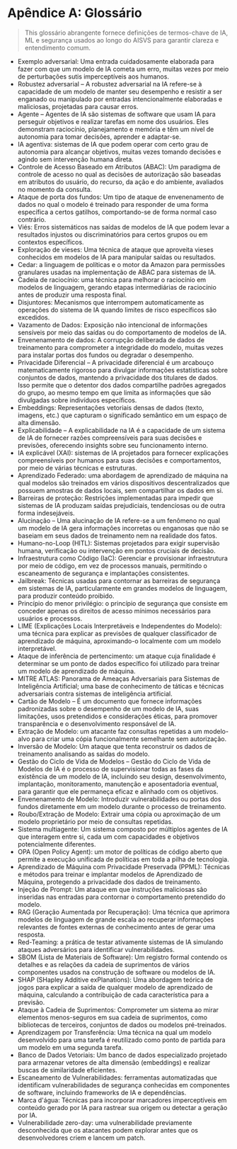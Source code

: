 # Apêndice A: Glossário

>This glossário abrangente fornece definições de termos-chave de IA, ML e segurança usados ao longo do AISVS para garantir clareza e entendimento comum.

* Exemplo adversarial: Uma entrada cuidadosamente elaborada para fazer com que um modelo de IA cometa um erro, muitas vezes por meio de perturbações sutis imperceptíveis aos humanos.
  ​
* Robustez adversarial – A robustez adversarial na IA refere-se à capacidade de um modelo de manter seu desempenho e resistir a ser enganado ou manipulado por entradas intencionalmente elaboradas e maliciosas, projetadas para causar erros.
  ​
* Agente – Agentes de IA são sistemas de software que usam IA para perseguir objetivos e realizar tarefas em nome dos usuários. Eles demonstram raciocínio, planejamento e memória e têm um nível de autonomia para tomar decisões, aprender e adaptar-se.
  ​
* IA agentiva: sistemas de IA que podem operar com certo grau de autonomia para alcançar objetivos, muitas vezes tomando decisões e agindo sem intervenção humana direta.
  ​
* Controle de Acesso Baseado em Atributos (ABAC): Um paradigma de controle de acesso no qual as decisões de autorização são baseadas em atributos do usuário, do recurso, da ação e do ambiente, avaliados no momento da consulta.
  ​
* Ataque de porta dos fundos: Um tipo de ataque de envenenamento de dados no qual o modelo é treinado para responder de uma forma específica a certos gatilhos, comportando-se de forma normal caso contrário.
  ​
* Viés: Erros sistemáticos nas saídas de modelos de IA que podem levar a resultados injustos ou discriminatórios para certos grupos ou em contextos específicos.
  ​
* Exploração de vieses: Uma técnica de ataque que aproveita vieses conhecidos em modelos de IA para manipular saídas ou resultados.
  ​
* Cedar: a linguagem de políticas e o motor da Amazon para permissões granulares usadas na implementação de ABAC para sistemas de IA.
  ​
* Cadeia de raciocínio: uma técnica para melhorar o raciocínio em modelos de linguagem, gerando etapas intermediárias de raciocínio antes de produzir uma resposta final.
  ​
* Disjuntores: Mecanismos que interrompem automaticamente as operações do sistema de IA quando limites de risco específicos são excedidos.
  ​
* Vazamento de Dados: Exposição não intencional de informações sensíveis por meio das saídas ou do comportamento de modelos de IA.
  ​
* Envenenamento de dados: A corrupção deliberada de dados de treinamento para comprometer a integridade do modelo, muitas vezes para instalar portas dos fundos ou degradar o desempenho.
  ​
* Privacidade Diferencial – A privacidade diferencial é um arcabouço matematicamente rigoroso para divulgar informações estatísticas sobre conjuntos de dados, mantendo a privacidade dos titulares de dados. Isso permite que o detentor dos dados compartilhe padrões agregados do grupo, ao mesmo tempo em que limita as informações que são divulgadas sobre indivíduos específicos.
  ​
* Embeddings: Representações vetoriais densas de dados (texto, imagens, etc.) que capturam o significado semântico em um espaço de alta dimensão.
  ​
* Explicabilidade – A explicabilidade na IA é a capacidade de um sistema de IA de fornecer razões compreensíveis para suas decisões e previsões, oferecendo insights sobre seu funcionamento interno.
  ​
* IA explicável (XAI): sistemas de IA projetados para fornecer explicações compreensíveis por humanos para suas decisões e comportamentos, por meio de várias técnicas e estruturas.
  ​
* Aprendizado Federado: uma abordagem de aprendizado de máquina na qual modelos são treinados em vários dispositivos descentralizados que possuem amostras de dados locais, sem compartilhar os dados em si.
  ​
* Barreiras de proteção: Restrições implementadas para impedir que sistemas de IA produzam saídas prejudiciais, tendenciosas ou de outra forma indesejáveis.
  ​
* Alucinação – Uma alucinação de IA refere-se a um fenômeno no qual um modelo de IA gera informações incorretas ou enganosas que não se baseiam em seus dados de treinamento nem na realidade dos fatos.
  ​
* Humano-no-Loop (HITL): Sistemas projetados para exigir supervisão humana, verificação ou intervenção em pontos cruciais de decisão.
  ​
* Infraestrutura como Código (IaC): Gerenciar e provisionar infraestrutura por meio de código, em vez de processos manuais, permitindo o escaneamento de segurança e implantações consistentes.
  ​
* Jailbreak: Técnicas usadas para contornar as barreiras de segurança em sistemas de IA, particularmente em grandes modelos de linguagem, para produzir conteúdo proibido.
  ​
* Princípio do menor privilégio: o princípio de segurança que consiste em conceder apenas os direitos de acesso mínimos necessários para usuários e processos.
  ​
* LIME (Explicações Locais Interpretáveis e Independentes do Modelo): uma técnica para explicar as previsões de qualquer classificador de aprendizado de máquina, aproximando-o localmente com um modelo interpretável.
  ​
* Ataque de inferência de pertencimento: um ataque cuja finalidade é determinar se um ponto de dados específico foi utilizado para treinar um modelo de aprendizado de máquina.
  ​
* MITRE ATLAS: Panorama de Ameaças Adversariais para Sistemas de Inteligência Artificial; uma base de conhecimento de táticas e técnicas adversariais contra sistemas de inteligência artificial.
  ​
* Cartão de Modelo – É um documento que fornece informações padronizadas sobre o desempenho de um modelo de IA, suas limitações, usos pretendidos e considerações éticas, para promover transparência e o desenvolvimento responsável de IA.
  ​
* Extração de Modelo: um atacante faz consultas repetidas a um modelo-alvo para criar uma cópia funcionalmente semelhante sem autorização.
  ​
* Inversão de Modelo: Um ataque que tenta reconstruir os dados de treinamento analisando as saídas do modelo.
  ​
* Gestão do Ciclo de Vida de Modelos – Gestão do Ciclo de Vida de Modelos de IA é o processo de supervisionar todas as fases da existência de um modelo de IA, incluindo seu design, desenvolvimento, implantação, monitoramento, manutenção e aposentadoria eventual, para garantir que ele permaneça eficaz e alinhado com os objetivos.
  ​
* Envenenamento de Modelo: Introduzir vulnerabilidades ou portas dos fundos diretamente em um modelo durante o processo de treinamento.
  ​
* Roubo/Extração de Modelo: Extrair uma cópia ou aproximação de um modelo proprietário por meio de consultas repetidas.
  ​
* Sistema multiagente: Um sistema composto por múltiplos agentes de IA que interagem entre si, cada um com capacidades e objetivos potencialmente diferentes.
  ​
* OPA (Open Policy Agent): um motor de políticas de código aberto que permite a execução unificada de políticas em toda a pilha de tecnologia.
  ​
* Aprendizado de Máquina com Privacidade Preservada (PPML): Técnicas e métodos para treinar e implantar modelos de Aprendizado de Máquina, protegendo a privacidade dos dados de treinamento.
  ​
* Injeção de Prompt: Um ataque em que instruções maliciosas são inseridas nas entradas para contornar o comportamento pretendido do modelo.
  ​
* RAG (Geração Aumentada por Recuperação): Uma técnica que aprimora modelos de linguagem de grande escala ao recuperar informações relevantes de fontes externas de conhecimento antes de gerar uma resposta.
  ​
* Red-Teaming: a prática de testar ativamente sistemas de IA simulando ataques adversários para identificar vulnerabilidades.
  ​
* SBOM (Lista de Materiais de Software): Um registro formal contendo os detalhes e as relações da cadeia de suprimentos de vários componentes usados na construção de software ou modelos de IA.
  ​
* SHAP (SHapley Additive exPlanations): Uma abordagem teórica de jogos para explicar a saída de qualquer modelo de aprendizado de máquina, calculando a contribuição de cada característica para a previsão.
  ​
* Ataque à Cadeia de Suprimentos: Comprometer um sistema ao mirar elementos menos-seguros em sua cadeia de suprimentos, como bibliotecas de terceiros, conjuntos de dados ou modelos pré-treinados.
  ​
* Aprendizagem por Transferência: Uma técnica na qual um modelo desenvolvido para uma tarefa é reutilizado como ponto de partida para um modelo em uma segunda tarefa.
  ​
* Banco de Dados Vetoriais: Um banco de dados especializado projetado para armazenar vetores de alta dimensão (embeddings) e realizar buscas de similaridade eficientes.
  ​
* Escaneamento de Vulnerabilidades: ferramentas automatizadas que identificam vulnerabilidades de segurança conhecidas em componentes de software, incluindo frameworks de IA e dependências.
  ​
* Marca d'água: Técnicas para incorporar marcadores imperceptíveis em conteúdo gerado por IA para rastrear sua origem ou detectar a geração por IA.
  ​
* Vulnerabilidade zero-day: uma vulnerabilidade previamente desconhecida que os atacantes podem explorar antes que os desenvolvedores criem e lancem um patch.

